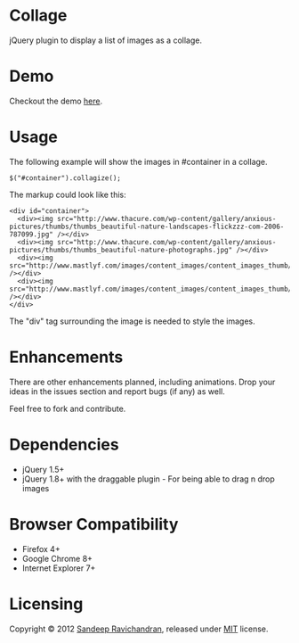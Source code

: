 Collage
=======

jQuery plugin to display a list of images as a collage.


Demo
====

Checkout the demo [here](http://jsfiddle.net/fKAHC/1/).
 

Usage
=====

The following example will show the images in #container in a collage.

    $("#container").collagize();

The markup could look like this:

    <div id="container">
      <div><img src="http://www.thacure.com/wp-content/gallery/anxious-pictures/thumbs/thumbs_beautiful-nature-landscapes-flickzzz-com-2006-787099.jpg" /></div>
      <div><img src="http://www.thacure.com/wp-content/gallery/anxious-pictures/thumbs/thumbs_beautiful-nature-photographs.jpg" /></div>
      <div><img src="http://www.mastlyf.com/images/content_images/content_images_thumb/454.jpg" /></div>
      <div><img src="http://www.mastlyf.com/images/content_images/content_images_thumb/461.jpg" /></div>
    </div>

The "div" tag surrounding the image is needed to style the images.


Enhancements
===========

There are other enhancements planned, including animations. Drop your ideas in the issues section and report bugs (if any) as well. 

Feel free to fork and contribute.

Dependencies
============

* jQuery 1.5+
* jQuery 1.8+ with the draggable plugin - For being able to drag n drop images


Browser Compatibility
=====================

* Firefox 4+
* Google Chrome 8+
* Internet Explorer 7+


Licensing
=========

Copyright &copy; 2012 [Sandeep Ravichandran](http://delusionalcode.wordpress.com), released under [MIT](http://github.com/jquery/jquery/blob/master/MIT-LICENSE.txt) license.




